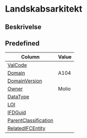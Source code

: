 # Landskabsarkitekt

## Beskrivelse

## Predefined

| Column                                                              | Value |
| ------------------------------------------------------------------- | ----- |
| [ValCode](../../Attributes/ValCode.md)                              |       |
| [Domain](../../Attributes/Domain.md)                                | A104  |
| [DomainVersion](../../Attributes/DomainVersion.md)                  |       |
| [Owner](../../Attributes/Owner.md)                                  | Molio |
| [DataType](../../Attributes/DataType.md)                            |       |
| [LOI](../../Attributes/LOI.md)                                      |       |
| [IFDGuid](../../Attributes/IFDGuid.md)                              |       |
| [ParentClassification](../../Attributes/IFCParentClassification.md) |       |
| [RelatedIFCEntity](../../Attributes/RelatedIFCEntity.md)            |       |

